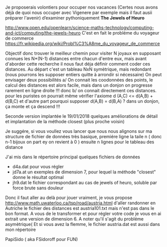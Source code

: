 Je proposerais volontiers pour occuper nos vacances (Certes nous avons déjà de quoi nous occuper avec Vigenere par exemple mais il faut ausii préparer l'avenir) d’examiner pythoniquement **The Jewels of Heuro**

http://www.open.edu/openlearn/science-maths-technology/computing-and-ict/computing/the-jewels-heuro
C'est en fait le probléme du voyageur de commerce
https://fr.wikipedia.org/wiki/Probl%C3%A8me_du_voyageur_de_commerce


Objectif donc trouver le meilleur chemin pour visiter N joyaux en supposant connues les N*(N-1) distances entre chacun d'entre eux, mais avant d'aborder cette recherche il nous faut déja définir comment coder ces distances. Au départ c'est un tableau NxN  symètrique, mais redondant (nous pourrons les supposer entiers quitte à arrondir si nécessaire)
On peut envisager deux possibilités
a/ On connait les coodonnées des points, le calcul des distances est alors facile, mais dans un donjon on progresse rarement en ligne droite !!! donc
b/ on connait directement ces distances. pour les puristes on pourrait même vérifier l'axiome d (A,C) <= d(A,B) + d(B,C) et d'autre part pourquoi supposer d(A,B) = d(B,A) ? dans un donjon, ça monte et ça descend !!! 

Seconde version implantée le 19/01/2018
quelques améliorations de détail et implantation de la méthode closest (plus proche voisin)

Je suggére, si vous voullez vous lancer que nous nous alignons sur ma structure de fichier de données 
très basique, premiére ligne la taile n ( donc n-1 bijoux on part ey on revient à 0 )
ensuite n lignes pour le tableau des distance 

J'ai mis dans le répertoire principal quelques fichiers de données
* d4a.dat pour vous régler
* jd7a.at un exemples de dimension 7, pour lequel la méthode "closest" donne le résultat optimal
* jh9.dat le fichier correspondant au cas de jewels of heuro, soluble par force brute sans douleur

Donc il faut aller au delà pour jouer vraiment, je vous propose http://www.math.uwaterloo.ca/tsp/road/austria.html d'aller randonner en Autriche le fichier des distances est austria101.txt mais n'est pas dans le bon format. A vous de le transformer et pour régler votre code je vous en ai extrait une version de dimension 6. A noter qu'il s'agit du probléme asymètrique( Et si vous avez la flemme, le fichier austria.dat est aussi dans mon répertoire

PapiSido ( aka FSidoroff pour FUN)




